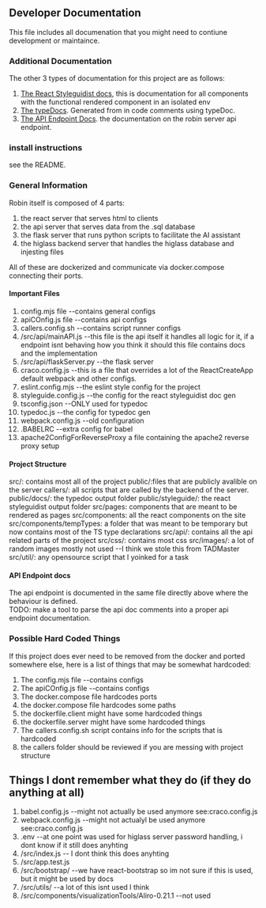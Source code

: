 ## Developer Documentation
This file includes all documenation that you might need to contiune development or maintaince.  

### Additional Documentation
The other 3 types of documentation for this project are as follows:  
1) [The React Styleguidist docs](http://biomlearn.uccs.edu/robin/styleguide/index.html), this is documentation for all components with the functional rendered component in an isolated env  
2) [The typeDocs](http://biomlearn.uccs.edu/robin/docs/). Generated from in code comments using typeDoc.
3) [The API Endpoint Docs](idk). the documentation on the robin server api endpoint.  

### install instructions
see the README.  

### General Information
Robin itself is composed of 4 parts:
1) the react server that serves html to clients
2) the api server that serves data from the .sql database
3) the flask server that runs python scripts to facilitate the AI assistant
4) the higlass backend server that handles the higlass database and injesting files

All of these are dockerized and communicate via docker.compose connecting their ports. 
#### Important Files
1) config.mjs file --contains general configs 
2) apiCOnfig.js file --contains api configs 
3) callers.config.sh --contains script runner configs
4) /src/api/mainAPI.js --this file is the api itself it handles all logic for it, if a endpoint isnt behaving how you think it should this file contains docs and the implementation
5) /src/api/flaskServer.py --the flask server
6) craco.config.js --this is a file that overrides a lot of the ReactCreateApp default webpack and other configs.
7) eslint.config.mjs --the eslint style config for the project
8) styleguide.config.js --the config for the react styleguidist doc gen
9) tsconfig.json --ONLY used for typedoc
10) typedoc.js --the config for typedoc gen
11) webpack.config.js --old configuration
12) .BABELRC --extra config for babel
13) apache2ConfigForReverseProxy a file containing the apache2 reverse proxy setup

#### Project Structure
src/: contains most all of the project
public/:files that are publicly avalible on the server
callers/: all scripts that are called by the backend of the server.
public/docs/: the typedoc output folder
public/styleguide/: the react styleguidist output folder
src/pages: components that are meant to be rendered as pages
src/components: all the react components on the site
src/components/tempTypes: a folder that was meant to be temporary but now contains most of the TS type declarations
src/api/: contains all the api related parts of the project
src/css/: contains most css
src/images/: a lot of random images mostly not used --I think we stole this from TADMaster
src/util/: any opensource script that I yoinked for a task

#### API Endpoint docs
The api endpoint is documented in the same file directly above where the behaviour is defined.  
TODO: make a tool to parse the api doc comments into a proper api endpoint documentation.  


### Possible Hard Coded Things
If this project does ever need to be removed from the docker and ported somewhere else, here is a list of things that may be somewhat hardcoded:
1) The config.mjs file --contains configs 
2) The apiCOnfig.js file --contains configs 
3) The docker.compose file hardcodes ports
4) the docker.compose file hardcodes some paths
5) the dockerfile.client might have some hardcoded things
6) the dockerfile.server might have some hardcoded things
7) The callers.config.sh script contains info for the scripts that is hardcoded
8) the callers folder should be reviewed if you are messing with project structure



## Things I dont remember what they do (if they do anything at all)
1) babel.config.js --might not actually be used anymore see:craco.config.js
2) webpack.config.js --might not actualyl be used anymore see:craco.config.js
3) .env --at one point was used for higlass server password handling, i dont know if it still does anyhting
4) /src/index.js -- I dont think this does anyhting
5) /src/app.test.js
6) /src/bootstrap/ --we have react-bootstrap so im not sure if this is used, but it might be used by docs
7) /src/utils/ --a lot of this isnt used I think
8) /src/components/visualizationTools/Aliro-0.21.1 --not used

